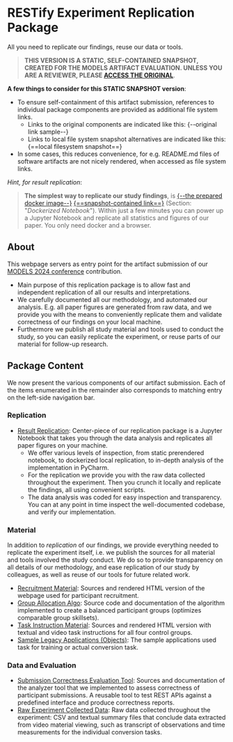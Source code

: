 # RESTify Experiment Replication Package

All you need to replicate our findings, reuse our data or tools.

 > **THIS VERSION IS A STATIC, SELF-CONTAINED SNAPSHOT, CREATED FOR THE MODELS ARTIFACT EVALUATION. UNLESS YOU ARE A REVIEWER, PLEASE [ACCESS THE ORIGINAL](https://m5c.github.io/RestifyReplicationPackage/)**.

**A few things to consider for this STATIC SNAPSHOT version**:

 * To ensure self-containment of this artifact submission, references to individual package components are provided as additional file system links.
     * Links to the original components are indicated like this: {--original link sample--}
     * Links to local file system snapshot alternatives are indicated like this: {==local filesystem snapshot==}
 * In some cases, this reduces convenience, for e.g. README.md files of software artifacts are not nicely rendered, when accessed as file system links.
 
*Hint, for result replication*:

 > **The simplest way to replicate our study findings**, is [{--the prepared docker image--}](https://github.com/m5c/RestifyJupyter#dockerized-notebook) [{==snapshot-contained link==}](../../RestifyJupyter/README.md#dockerized-notebook) (Section: "*Dockerized Notebook*"). Within just a few minutes you can power up a Jupyter Notebook and replicate all statistics and figures of our paper. You only need docker and a browser.


## About

This webpage servers as entry point for the artifact submission of our [MODELS 2024 conference](https://conf.researchr.org/track/models-2024/models-2024-technical-track#Practice-Track) contribution.

 * Main purpose of this replication package is to allow fast and independent replication of all our results and interpretations.
 * We carefully documented all our methodology, and automated our analysis. E.g. all paper figures are generated from raw data, and we provide you with the means to conveniently replicate them and validate correctness of our findings on your local machine.  
 * Furthermore we publish all study material and tools used to conduct the study, so you can easily replicate the experiment, or reuse parts of our material for follow-up research.


## Package Content

We now present the various components of our artifact submission. Each of the items enumerated in the remainder also corresponds to matching entry on the left-side navigation bar.

### Replication

* [Result Replication](replication.md): Center-piece of our replication package is a Jupyter Notebook that takes you through the data analysis and replicates all paper figures on your machine.
    * We offer various levels of inspection, from static prerendered notebook, to dockerized local replication, to in-depth analysis of the implementation in PyCharm.
    * For the replication we provide you with the raw data collected throughout the experiment. Then you crunch it locally and replicate the findings, all using convenient scripts.
    * The data analysis was coded for easy inspection and transparency. You can at any point in time inspect the well-documented codebase, and verify our implementation.
  

### Material

In addition to *replication* of our findings, we provide everything needed to replicate the experiment itself, i.e. we publish the sources for all material and tools involved the study conduct. We do so to provide transparency on all details of our methodology, and ease replication of our study by colleagues, as well as reuse of our tools for future related work.

 * [Recruitment Material](recruitment.md): Sources and rendered HTML version of the webpage used for participant recruitment.
 * [Group Allocation Algo](allocation.md): Source code and documentation of the algorithm implemented to create a balanced participant groups (optimizes comparable group skillsets).
 * [Task Instruction Material](material.md): Sources and rendered HTML version with textual and video task instructions for all four control groups.
 * [Sample Legacy Applications (Objects)](objects.md): The sample applications used task for training or actual conversion task.

### Data and Evaluation

 * [Submission Correctness Evaluation Tool](analyzer.md): Sources and documentation of the analyzer tool that we implemented to assess correctness of participant submissions. A reusable tool to test REST APIs against a predefined interface and produce correctness reports.
 * [Raw Experiment Collected Data](data.md): Raw data collected throughout the experiment: CSV and textual summary files that conclude data extracted from video material viewing, such as transcript of observations and time measurements for the individual conversion tasks.

